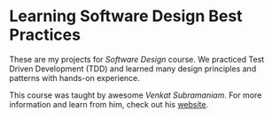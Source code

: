 # Learning Software Design Best Practices

These are my projects for _Software Design_ course. We practiced Test Driven Development (TDD) and learned many design principles and patterns with hands-on experience.

This course was taught by awesome _Venkat Subramaniam_. For more information and learn from him, check out his [website](https://www.agilelearner.com/).